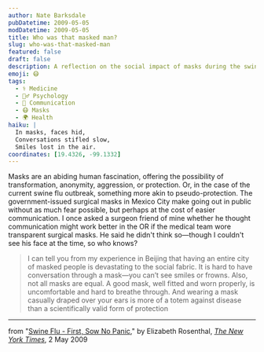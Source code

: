 ```yaml
---
author: Nate Barksdale
pubDatetime: 2009-05-05
modDatetime: 2009-05-05
title: Who was that masked man?
slug: who-was-that-masked-man
featured: false
draft: false
description: A reflection on the social impact of masks during the swine flu outbreak.
emoji: 😷
tags:
  - ⚕️ Medicine
  - 🧘‍♂️ Psychology
  - 💬 Communication
  - 😷 Masks
  - 🌍 Health
haiku: |
  In masks, faces hid,  
  Conversations stifled slow,  
  Smiles lost in the air.
coordinates: [19.4326, -99.1332]
---
```


Masks are an abiding human fascination, offering the possibility of transformation, anonymity, aggression, or protection. Or, in the case of the current swine flu outbreak, something more akin to pseudo-protection. The government-issued surgical masks in Mexico City make going out in public without as much fear possible, but perhaps at the cost of easier communication. I once asked a surgeon friend of mine whether he thought communication might work better in the OR if the medical team wore transparent surgical masks. He said he didn't think so—though I couldn't see his face at the time, so who knows?

> I can tell you from my experience in Beijing that having an entire city of masked people is devastating to the social fabric. It is hard to have conversation through a mask—you can’t see smiles or frowns. Also, not all masks are equal. A good mask, well fitted and worn properly, is uncomfortable and hard to breathe through. And wearing a mask casually draped over your ears is more of a totem against disease than a scientifically valid form of protection

---

from "[Swine Flu - First, Sow No Panic](https://www.google.com/search?q=%22Swine%20Flu%20-%20First%2C%20Sow%20No%20Panic%22%20nytimes.com)," by Elizabeth Rosenthal, [_The New York Times_](https://www.google.com/search?q=%22_The%20New%20York%20Times_%22%20nytimes.com), 2 May 2009
